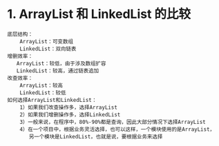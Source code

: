 # 1. ArrayList 和 LinkedList 的比较
    底层结构：
        ArrayList：可变数组
        LinkedList：双向链表
    增删效率：
       ArrayList：较低，由于涉及数组扩容
       LinkedList：较高，通过链表追加
    改查效率：
        ArrayList：较高
        LinkedList：较低
    如何选择ArrayList和LinkedList：
        1）如果我们改查操作多，选择ArrayList
        2）如果我们增删操作多，选择LinkedList
        3）一般来说，在程序中，80%-90%都是查询，因此大部分情况下选择ArrayList
        4）在一个项目中，根据业务灵活选择，也可以这样，一个模块使用的是ArrayList，
           另一个模块是LinkedList，也就是说，要根据业务来选择
